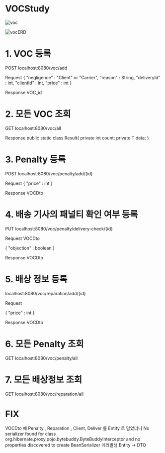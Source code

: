 # VOCStudy
![voc](https://user-images.githubusercontent.com/74821906/189686547-29f2a492-5900-48ec-8043-ae4fa534436d.png)

![vocERD](https://user-images.githubusercontent.com/74821906/189692981-b92e953c-2ec9-4f7b-97f6-99c6c1344495.png)



<h1>1. VOC 등록</h1>
POST
localhost:8080/voc/add

Request
{
    "negligence" : "Client" or "Carrier",
    "reason" : String,
    "deliveryId" : int,
    "clientId" : int,
    "price" : int
}

Response VOC_id

<h1>2. 모든 VOC 조회</h1>
GET
localhost:8080/voc/all


Response
public static class Result<T>{
        private int count;
        private T data;
    }

<h1>3. Penalty 등록</h1>
POST
localhost:8080/voc/penalty/add/{id}

Request
{
    "price" : int
}

Response VOCDto

<h1>4. 배송 기사의 패널티 확인 여부 등록</h1>
PUT
localhost:8080/voc/penalty/delivery-check/{id}

Request VOCDto

{
    "objection" : boolean
}

Response VOCDto

<h1>5. 배상 정보 등록</h1>

localhost:8080/voc/reparation/add/{id}

Request

{
    "price" : int
}

Response VOCDto

<h1>6. 모든 Penalty 조회</h1>
GET
localhost:8080/voc/penalty/all

<h1>7. 모든 배상정보 조회</h1>
GET
localhost:8080/voc/reparation/all


<h1>FIX</h1>

VOCDto 에 Penalty , Reparation , Client, Deliver 를 Entity 로 담았더니
No serializer found for class org.hibernate.proxy.pojo.bytebuddy.ByteBuddyInterceptor and no properties discovered to create BeanSerializer
에러발생
Entity -> DTO 
